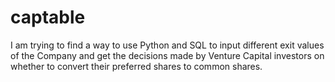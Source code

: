 # captable
I am trying to find a way to use Python and SQL to input different exit values of the Company and get the decisions made by Venture Capital investors on whether to convert their preferred shares to common shares.

